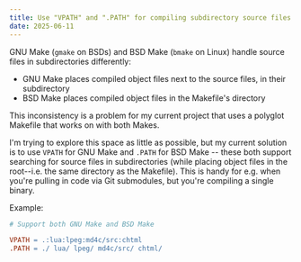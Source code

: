 ```yaml
---
title: Use "VPATH" and ".PATH" for compiling subdirectory source files in Make
date: 2025-06-11
---
```

GNU Make (`gmake` on BSDs) and BSD Make (`bmake` on Linux) handle source files in subdirectories differently:

* GNU Make places compiled object files next to the source files, in their subdirectory
* BSD Make places compiled object files in the Makefile's directory

This inconsistency is a problem for my current project that uses a polyglot Makefile that works on with both Makes.

I'm trying to explore this space as little as possible, but my current solution is to use `VPATH` for GNU Make and `.PATH` for BSD Make -- these both support searching for source files in subdirectories (while placing object files in the root--i.e. the same directory as the Makefile). This is handy for e.g. when you're pulling in code via Git submodules, but you're compiling a single binary.

Example:

```makefile
# Support both GNU Make and BSD Make

VPATH = .:lua:lpeg:md4c/src:chtml
.PATH = ./ lua/ lpeg/ md4c/src/ chtml/
```

